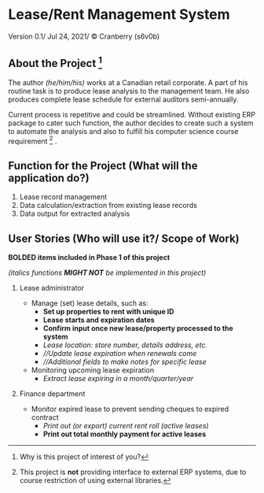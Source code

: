 # Lease/Rent Management System
Version 0.1/ Jul 24, 2021/ &copy; Cranberry (s6v0b)

## About the Project [^1] 

The author *(he/him/his)* works at a Canadian retail corporate.
A part of his routine task is to produce lease analysis to the management team.
He also produces complete lease schedule for external auditors semi-annually.


Current process is repetitive and could be streamlined.
Without existing ERP package to cater such function,
the author decides to create such a system to automate the analysis
and also to fulfill his computer science course requirement [^2] .

## Function for the Project (What will the application do?)

1. Lease record management
2. Data calculation/extraction from existing lease records
3. Data output for extracted analysis

## User Stories (Who will use it?/ Scope of Work)
**BOLDED items included in Phase 1 of this project**

*(italics functions **MIGHT NOT** be implemented in this project)*

1.  Lease administrator
    * Manage (set) lease details, such as:
        * **Set up properties to rent with unique ID**
        * **Lease starts and expiration dates**
        * **Confirm input once new lease/property processed to the system**
        * *Lease location: store number, details address, etc.*
        * *//Update lease expiration when renewals come*
        * *//Additional fields to make notes for specific lease*
    * Monitoring upcoming lease expiration
        * *Extract lease expiring in a month/quarter/year*
    
2. Finance department 
    * Monitor expired lease to prevent sending cheques to expired contract
      * *Print out *(or export)* current rent roll (active leases)*
      * **Print out total monthly payment for active leases**

    
[^1]: Why is this project of interest of you?

[^2]: This project is **not** providing interface to external ERP systems, due to course
restriction of using external libraries.